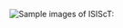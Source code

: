 ![Sample images of ISIScT:](https://raw.githubusercontent.com/your-username/your-repo/main/data/raw_images/sample1.jpg)

